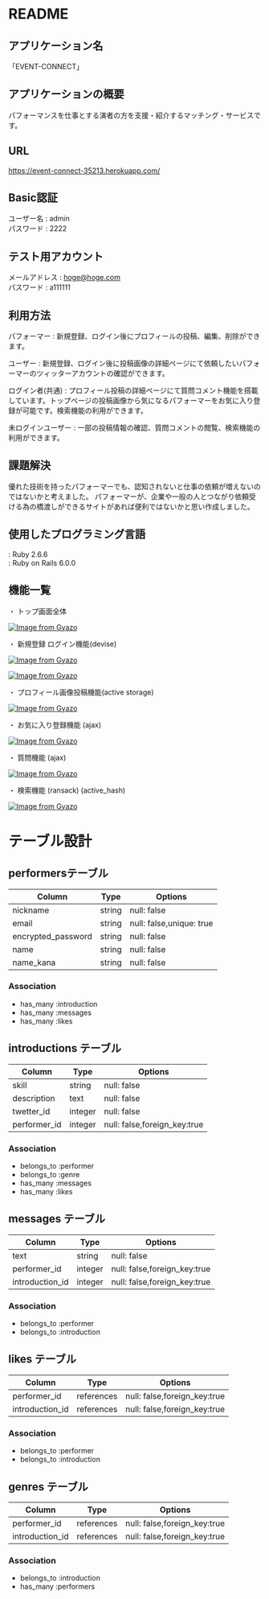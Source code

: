 # README

## アプリケーション名
「EVENT-CONNECT」


## アプリケーションの概要
パフォーマンスを仕事とする演者の方を支援・紹介するマッチング・サービスです。

## URL
https://event-connect-35213.herokuapp.com/

## Basic認証
ユーザー名 : admin  
パスワード : 2222  

## テスト用アカウント
メールアドレス : hoge@hoge.com  
パスワード : a111111  

## 利用方法

パフォーマー : 新規登録、ログイン後にプロフィールの投稿、編集、削除ができます。 

ユーザー : 新規登録、ログイン後に投稿画像の詳細ページにて依頼したいパフォーマーのツィッターアカウントの確認ができます。  

ログイン者(共通) : プロフィール投稿の詳細ページにて質問コメント機能を搭載しています。トップページの投稿画像から気になるパフォーマーをお気に入り登録が可能です。検索機能の利用ができます。

未ログインユーザー : 一部の投稿情報の確認、質問コメントの閲覧、検索機能の利用ができます。

## 課題解決
優れた技術を持ったパフォーマーでも、認知されないと仕事の依頼が増えないのではないかと考えました。
パフォーマーが、企業や一般の人とつながり依頼受ける為の橋渡しができるサイトがあれば便利ではないかと思い作成しました。 

## 使用したプログラミング言語

: Ruby 2.6.6  
: Ruby on Rails 6.0.0  




## 機能一覧

・ トップ画面全体

[![Image from Gyazo](https://i.gyazo.com/cbc5487d0e4f3b6c095d327a40a2d3ce.gif)](https://gyazo.com/cbc5487d0e4f3b6c095d327a40a2d3ce)  

・ 新規登録 ログイン機能(devise)  

[![Image from Gyazo](https://i.gyazo.com/da795e5e08f138d33dbb047ec82a8063.png)](https://gyazo.com/da795e5e08f138d33dbb047ec82a8063)

[![Image from Gyazo](https://i.gyazo.com/eb8ccb936b9ecfe9a830a14c4e26e360.png)](https://gyazo.com/eb8ccb936b9ecfe9a830a14c4e26e360)

・  プロフィール画像投稿機能(active storage) 

[![Image from Gyazo](https://i.gyazo.com/a8cb7b6a219b27796d050e600090ff27.png)](https://gyazo.com/a8cb7b6a219b27796d050e600090ff27)

・  お気に入り登録機能 (ajax)  

[![Image from Gyazo](https://i.gyazo.com/0f33af9e81085c763398cc9ec3e2ad4c.gif)](https://gyazo.com/0f33af9e81085c763398cc9ec3e2ad4c)

・  質問機能 (ajax)  

[![Image from Gyazo](https://i.gyazo.com/4a4f3b967d9bbd44736b2367184ab525.gif)](https://gyazo.com/4a4f3b967d9bbd44736b2367184ab525)

・  検索機能 (ransack) (active_hash)  

[![Image from Gyazo](https://i.gyazo.com/5424112ecf770e96fed97c202d7e3def.gif)](https://gyazo.com/5424112ecf770e96fed97c202d7e3def)


# テーブル設計

## performersテーブル

| Column               | Type   | Options                  |
| -------------------- | ------ | -------------------------|
| nickname             | string | null: false              |
| email                | string | null: false,unique: true |
| encrypted_password   | string | null: false              |
| name                 | string | null: false              |
| name_kana            | string | null: false              |

### Association
 
- has_many :introduction 
- has_many :messages
- has_many :likes

## introductions テーブル

| Column         | Type    | Options                      |
| -------------- | ------- | ---------------------------- |
| skill          | string  | null: false                  |
| description    | text    | null: false                  |
| twetter_id     | integer | null: false                  |
| performer_id   | integer | null: false,foreign_key:true |


### Association

- belongs_to :performer
- belongs_to :genre
- has_many :messages
- has_many :likes

## messages テーブル

| Column          | Type    | Options                      |
| ----------------| ------- | ---------------------------- |
| text            | string  | null: false                  |
| performer_id    | integer | null: false,foreign_key:true |
| introduction_id | integer | null: false,foreign_key:true |



### Association

- belongs_to :performer
- belongs_to :introduction

## likes テーブル

| Column          | Type       | Options                      |
| ----------------| -----------| ---------------------------- |
| performer_id    | references | null: false,foreign_key:true |
| introduction_id | references | null: false,foreign_key:true |



### Association

- belongs_to :performer
- belongs_to :introduction

## genres テーブル

| Column          | Type       | Options                      |
| ----------------| -----------| ---------------------------- |
| performer_id    | references | null: false,foreign_key:true |
| introduction_id | references | null: false,foreign_key:true |



### Association

- belongs_to :introduction
- has_many :performers








